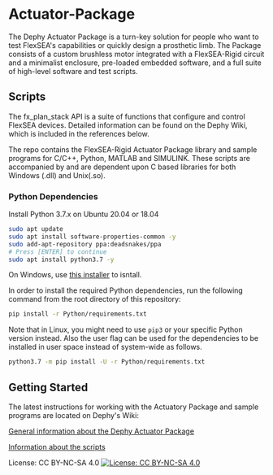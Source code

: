 # Actuator-Package

The Dephy Actuator Package is a turn-key solution for people who want to test FlexSEA's capabilities or quickly design a prosthetic limb. The Package consists of a custom brushless motor integrated with a FlexSEA-Rigid circuit and a minimalist enclosure, pre-loaded embedded software, and a full suite of high-level software and test scripts.

## Scripts
The fx_plan_stack API is a suite of functions that configure and control FlexSEA devices. Detailed information can be found on the Dephy Wiki, which is included in the references below.

The repo contains the FlexSEA-Rigid Actuator Package library and sample programs for C/C++, Python, MATLAB and SIMULINK. These scripts are accompanied by and are dependent upon C based libraries for both Windows (.dll) and Unix(.so).

### Python Dependencies

Install Python 3.7.x on Ubuntu 20.04 or 18.04
```bash
sudo apt update
sudo apt install software-properties-common -y
sudo add-apt-repository ppa:deadsnakes/ppa
# Press [ENTER] to continue
sudo apt install python3.7 -y
```

On Windows, use [this installer](https://www.python.org/ftp/python/3.7.9/python-3.7.9.exe) to isntall.

In order to install the required Python dependencies, run the following command from the root directory of this repository:

```bash
pip install -r Python/requirements.txt
```

Note that in Linux, you might need to use `pip3` or your specific Python version instead. Also the user flag can be used for the dependencies to be installed in user space instead of system-wide as follows.

```bash
python3.7 -m pip install -U -r Python/requirements.txt
```

## Getting Started
The latest instructions for working with the Actuatory Package and sample programs are located on Dephy's Wiki:

[General information about the Dephy Actuator Package](http://dephy.com/wiki/flexsea/doku.php?id=dephyactpack)

[Information about the scripts](http://dephy.com/wiki/flexsea/doku.php?id=scripts)

License: CC BY-NC-SA 4.0
[![License: CC BY-NC-SA 4.0](https://licensebuttons.net/l/by-nc-sa/4.0/80x15.png)](https://creativecommons.org/licenses/by-nc-sa/4.0/)
